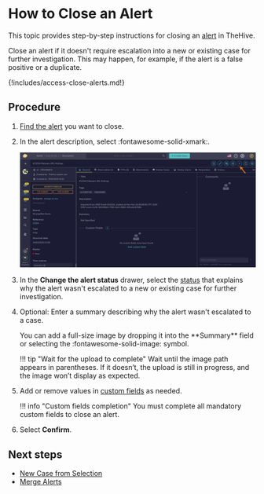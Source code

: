 # How to Close an Alert

This topic provides step-by-step instructions for closing an [alert](about-alerts.md) in TheHive.

Close an alert if it doesn't require escalation into a new or existing case for further investigation. This may happen, for example, if the alert is a false positive or a duplicate.

{!includes/access-close-alerts.md!}

<h2>Procedure</h2>

1. [Find the alert](../alerts/search-for-alerts/find-an-alert.md) you want to close.

2. In the alert description, select :fontawesome-solid-xmark:.

    ![Close an alert](../../../images/user-guides/analyst-corner/alerts/close-an-alert.png)

3. In the **Change the alert status** drawer, select the [status](../../../administration/status/about-statuses.md) that explains why the alert wasn't escalated to a new or existing case for further investigation.

4. Optional: Enter a summary describing why the alert wasn't escalated to a case.

    <!-- md:version 5.5 --> You can add a full-size image by dropping it into the **Summary** field or selecting the :fontawesome-solid-image: symbol.

    !!! tip "Wait for the upload to complete"
        Wait until the image path appears in parentheses. If it doesn’t, the upload is still in progress, and the image won’t display as expected.

5. Add or remove values in [custom fields](../../../administration/custom-fields/about-custom-fields.md) as needed. 

    !!! info "Custom fields completion"
        You must complete all mandatory custom fields to close an alert.

6. Select **Confirm**.

<h2>Next steps</h2>

* [New Case from Selection](../alerts/alerts-description/new-case-from-selection.md)
* [Merge Alerts](../alerts/alerts-description/merge-alerts.md)
